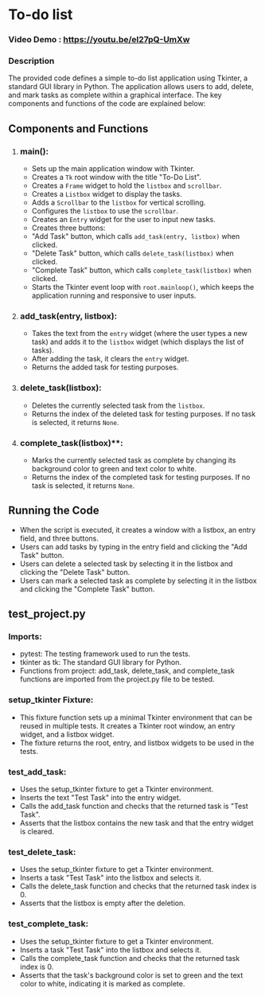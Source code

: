 # To-do list

### Video Demo : https://youtu.be/el27pQ-UmXw

### Description
The provided code defines a simple to-do list application using Tkinter, a standard GUI library in Python. The application allows users to add, delete, and mark tasks as complete within a graphical interface. The key components and functions of the code are explained below:

## Components and Functions

1. ### main():
   - Sets up the main application window with Tkinter.
   - Creates a `Tk` root window with the title "To-Do List".
   - Creates a `Frame` widget to hold the `listbox` and `scrollbar`.
   - Creates a `Listbox` widget to display the tasks.
   - Adds a `Scrollbar` to the `listbox` for vertical scrolling.
   - Configures the `listbox` to use the `scrollbar`.
   - Creates an `Entry` widget for the user to input new tasks.
   - Creates three buttons:
   - "Add Task" button, which calls `add_task(entry, listbox)` when clicked.
   - "Delete Task" button, which calls `delete_task(listbox)` when clicked.
   - "Complete Task" button, which calls `complete_task(listbox)` when clicked.
   - Starts the Tkinter event loop with `root.mainloop()`, which keeps the application running and responsive to user inputs.

2. ### add_task(entry, listbox):
   - Takes the text from the `entry` widget (where the user types a new task) and adds it to the `listbox` widget (which displays the list of tasks).
   - After adding the task, it clears the `entry` widget.
   - Returns the added task for testing purposes.

3. ### delete_task(listbox):
   - Deletes the currently selected task from the `listbox`.
   - Returns the index of the deleted task for testing purposes. If no task is selected, it returns `None`.

4. ### complete_task(listbox)**:
   - Marks the currently selected task as complete by changing its background color to green and text color to white.
   - Returns the index of the completed task for testing purposes. If no task is selected, it returns `None`.

## Running the Code
- When the script is executed, it creates a window with a listbox, an entry field, and three buttons.
- Users can add tasks by typing in the entry field and clicking the "Add Task" button.
- Users can delete a selected task by selecting it in the listbox and clicking the "Delete Task" button.
- Users can mark a selected task as complete by selecting it in the listbox and clicking the "Complete Task" button.

## test_project.py

### Imports:

- pytest: The testing framework used to run the tests.
- tkinter as tk: The standard GUI library for Python.
- Functions from project: add_task, delete_task, and complete_task functions are imported from the project.py file to be tested.

### setup_tkinter Fixture:

- This fixture function sets up a minimal Tkinter environment that can be reused in multiple tests. It creates a Tkinter root window, an entry widget, and a listbox widget.
- The fixture returns the root, entry, and listbox widgets to be used in the tests.

### test_add_task:

- Uses the setup_tkinter fixture to get a Tkinter environment.
- Inserts the text "Test Task" into the entry widget.
- Calls the add_task function and checks that the returned task is "Test Task".
- Asserts that the listbox contains the new task and that the entry widget is cleared.

### test_delete_task:

- Uses the setup_tkinter fixture to get a Tkinter environment.
- Inserts a task "Test Task" into the listbox and selects it.
- Calls the delete_task function and checks that the returned task index is 0.
- Asserts that the listbox is empty after the deletion.

### test_complete_task:

- Uses the setup_tkinter fixture to get a Tkinter environment.
- Inserts a task "Test Task" into the listbox and selects it.
- Calls the complete_task function and checks that the returned task index is 0.
- Asserts that the task's background color is set to green and the text color to white, indicating it is marked as complete.